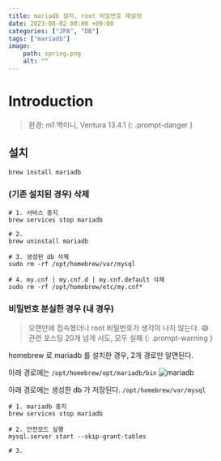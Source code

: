 ```yaml
---
title: mariadb 설치, root 비밀번호 재설정
date: 2023-08-02 00:00 +09:00
categories: ["JPA", "DB"]
tags: ["mariadb"]
image:
    path: spring.png
    alt: ""
---
```


# Introduction
> 환경: m1 맥미니, Ventura 13.4.1
{: .prompt-danger }


## 설치

```shell
brew install mariadb
```

### (기존 설치된 경우) 삭제

```shell
# 1. 서비스 중지
brew services stop mariadb

# 2. 
brew uninstall mariadb

# 3. 생성된 db 삭제
sudo rm -rf /opt/homebrew/var/mysql

# 4. my.cnf | my.cnf.d | my.cnf.default 삭제
sudo rm -rf /opt/homebrew/etc/my.cnf*
```

### 비밀번호 분실한 경우 (내 경우)

> 오랜만에 접속했더니 root 비밀번호가 생각이 나지 않는다. 😅  <br/>
> 관련 포스팅 20개 넘게 시도, 모두 실패
{: .prompt-warning }

homebrew 로 mariadb 를 설치한 경우, 2개 경로만 알면된다. 

아래 경로에는 
`/opt/homebrew/opt/mariadb/bin`
![mariadb](mariadb_mysql.png)


아래 경로에는 생성한 db 가 저장된다. 
`/opt/homebrew/var/mysql`

```shell
# 1. mariadb 중지
brew services stop mariadb

# 2. 안전모드 실행
mysql.server start --skip-grant-tables

# 3. 
```